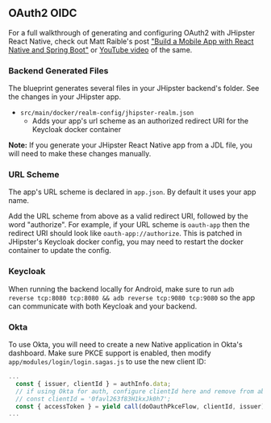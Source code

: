 ## OAuth2 OIDC

For a full walkthrough of generating and configuring OAuth2 with JHipster React Native, check out Matt Raible's post ["Build a Mobile App with React Native and Spring Boot"](https://developer.okta.com/blog/2018/10/10/react-native-spring-boot-mobile-app) or [YouTube video](https://www.youtube.com/watch?v=h7QcSe-LYZg) of the same.

### Backend Generated Files

The blueprint generates several files in your JHipster backend's folder. See the changes in your JHipster app.

-   `src/main/docker/realm-config/jhipster-realm.json`
    -   Adds your app's url scheme as an authorized redirect URI for the Keycloak docker container

**Note:** If you generate your JHipster React Native app from a JDL file, you will need to make these changes manually.

### URL Scheme

The app's URL scheme is declared in `app.json`. By default it uses your app name.

Add the URL scheme from above as a valid redirect URI, followed by the word "authorize". For example, if your URL scheme is `oauth-app` then the redirect URI
should look like `oauth-app://authorize`. This is patched in JHipster's Keycloak docker config, you may need to restart the docker container to update the config.

### Keycloak

When running the backend locally for Android, make sure to run `adb reverse tcp:8080 tcp:8080 && adb reverse tcp:9080 tcp:9080` so the app can communicate with both Keycloak and your backend.

### Okta

To use Okta, you will need to create a new Native application in Okta's dashboard. Make sure PKCE support is enabled, then modify `app/modules/login/login.sagas.js` to use the new client ID:

```js
...
  const { issuer, clientId } = authInfo.data;
  // if using Okta for auth, configure clientId here and remove from above
  // const clientId = '0favl263f83H1kxJk0h7';
  const { accessToken } = yield call(doOauthPkceFlow, clientId, issuer);
...
```
